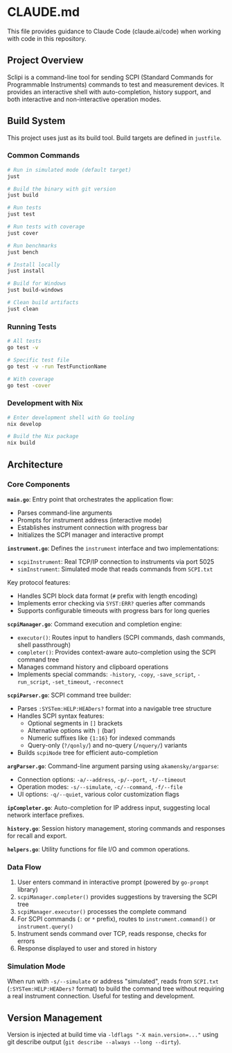 # CLAUDE.md

This file provides guidance to Claude Code (claude.ai/code) when working with code in this repository.

## Project Overview

Sclipi is a command-line tool for sending SCPI (Standard Commands for Programmable Instruments) commands to test and measurement devices. It provides an interactive shell with auto-completion, history support, and both interactive and non-interactive operation modes.

## Build System

This project uses just as its build tool. Build targets are defined in `justfile`.

### Common Commands

```bash
# Run in simulated mode (default target)
just

# Build the binary with git version
just build

# Run tests
just test

# Run tests with coverage
just cover

# Run benchmarks
just bench

# Install locally
just install

# Build for Windows
just build-windows

# Clean build artifacts
just clean
```

### Running Tests

```bash
# All tests
go test -v

# Specific test file
go test -v -run TestFunctionName

# With coverage
go test -cover
```

### Development with Nix

```bash
# Enter development shell with Go tooling
nix develop

# Build the Nix package
nix build
```

## Architecture

### Core Components

**`main.go`**: Entry point that orchestrates the application flow:
- Parses command-line arguments
- Prompts for instrument address (interactive mode)
- Establishes instrument connection with progress bar
- Initializes the SCPI manager and interactive prompt

**`instrument.go`**: Defines the `instrument` interface and two implementations:
- `scpiInstrument`: Real TCP/IP connection to instruments via port 5025
- `simInstrument`: Simulated mode that reads commands from `SCPI.txt`

Key protocol features:
- Handles SCPI block data format (`#` prefix with length encoding)
- Implements error checking via `SYST:ERR?` queries after commands
- Supports configurable timeouts with progress bars for long queries

**`scpiManager.go`**: Command execution and completion engine:
- `executor()`: Routes input to handlers (SCPI commands, dash commands, shell passthrough)
- `completer()`: Provides context-aware auto-completion using the SCPI command tree
- Manages command history and clipboard operations
- Implements special commands: `-history`, `-copy`, `-save_script`, `-run_script`, `-set_timeout`, `-reconnect`

**`scpiParser.go`**: SCPI command tree builder:
- Parses `:SYSTem:HELP:HEADers?` format into a navigable tree structure
- Handles SCPI syntax features:
  - Optional segments in `[]` brackets
  - Alternative options with `|` (bar)
  - Numeric suffixes like `{1:16}` for indexed commands
  - Query-only (`?/qonly/`) and no-query (`/nquery/`) variants
- Builds `scpiNode` tree for efficient auto-completion

**`argParser.go`**: Command-line argument parsing using `akamensky/argparse`:
- Connection options: `-a/--address`, `-p/--port`, `-t/--timeout`
- Operation modes: `-s/--simulate`, `-c/--command`, `-f/--file`
- UI options: `-q/--quiet`, various color customization flags

**`ipCompleter.go`**: Auto-completion for IP address input, suggesting local network interface prefixes.

**`history.go`**: Session history management, storing commands and responses for recall and export.

**`helpers.go`**: Utility functions for file I/O and common operations.

### Data Flow

1. User enters command in interactive prompt (powered by `go-prompt` library)
2. `scpiManager.completer()` provides suggestions by traversing the SCPI tree
3. `scpiManager.executor()` processes the complete command
4. For SCPI commands (`:` or `*` prefix), routes to `instrument.command()` or `instrument.query()`
5. Instrument sends command over TCP, reads response, checks for errors
6. Response displayed to user and stored in history

### Simulation Mode

When run with `-s/--simulate` or address "simulated", reads from `SCPI.txt` (`:SYSTem:HELP:HEADers?` format) to build the command tree without requiring a real instrument connection. Useful for testing and development.

## Version Management

Version is injected at build time via `-ldflags "-X main.version=..."` using git describe output (`git describe --always --long --dirty`).
